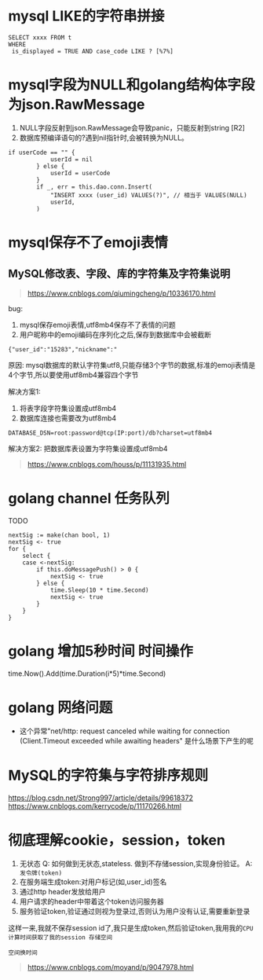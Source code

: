 # mysql LIKE的字符串拼接

```
SELECT xxxx FROM t
WHERE
 is_displayed = TRUE AND case_code LIKE ? [%7%]
 ```
# mysql字段为NULL和golang结构体字段为json.RawMessage

1. NULL字段反射到json.RawMessage会导致panic，只能反射到string [R2]
2. 数据库预编译语句的?遇到nil指针时,会被转换为NULL。

```
if userCode == "" {
			userId = nil
		} else {
			userId = userCode
		}
		if _, err = this.dao.conn.Insert(
			"INSERT xxxx (user_id) VALUES(?)", // 相当于 VALUES(NULL)
			userId,
		)
```

# mysql保存不了emoji表情

## MySQL修改表、字段、库的字符集及字符集说明

> https://www.cnblogs.com/qiumingcheng/p/10336170.html

bug:

1. mysql保存emoji表情,utf8mb4保存不了表情的问题
2. 用户昵称中的emoji编码在序列化之后,保存到数据库中会被截断

```
{"user_id":"15283","nickname":"
```

原因: mysql数据库的默认字符集utf8,只能存储3个字节的数据,标准的emoji表情是4个字节,所以要使用utf8mb4兼容四个字节

解决方案1:
1. 将表字段字符集设置成utf8mb4 
2. 数据库连接也需要改为utf8mb4

```
DATABASE_DSN=root:password@tcp(IP:port)/db?charset=utf8mb4
```

解决方案2:
把数据库表设置为字符集设置成utf8mb4 

> https://www.cnblogs.com/houss/p/11131935.html

# golang channel 任务队列

TODO

```
nextSig := make(chan bool, 1)
nextSig <- true
for {
	select {
	case <-nextSig:
		if this.doMessagePush() > 0 {
			nextSig <- true
		} else {
			time.Sleep(10 * time.Second)
			nextSig <- true
		}
	}
}
```

# golang 增加5秒时间 时间操作

time.Now().Add(time.Duration(i*5)*time.Second)


# golang 网络问题

* 这个异常"net/http: request canceled while waiting for connection (Client.Timeout exceeded while awaiting headers" 是什么场景下产生的呢

# MySQL的字符集与字符排序规则
https://blog.csdn.net/Strong997/article/details/99618372
https://www.cnblogs.com/kerrycode/p/11170266.html

# 彻底理解cookie，session，token

1. 无状态 
Q: 如何做到无状态,stateless. 做到不存储session,实现身份验证。
A: `发令牌(token)`
1. 在服务端生成token:对用户标记(如,user_id)签名
2. 通过http header发放给用户
3. 用户请求的header中带着这个token访问服务器
4. 服务验证token,验证通过则视为登录过,否则认为用户没有认证,需要重新登录

这样一来,我就不保存session id了,我只是生成token,然后验证token,我用我的`CPU计算时间获取了我的session 存储空间`

`空间换时间`

> https://www.cnblogs.com/moyand/p/9047978.html

